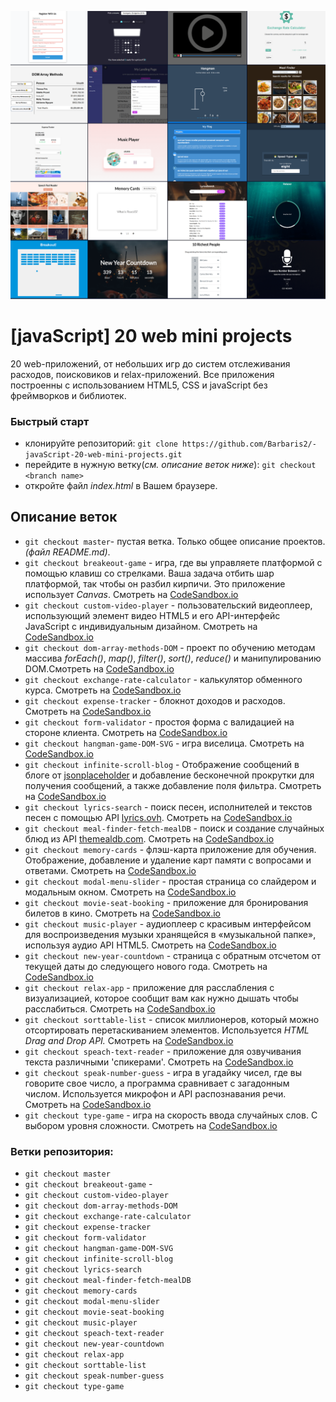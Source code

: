 ![](https://github.com/Barbaris2/-javaScript-20-web-mini-projects/blob/master/img/all.png)

# [javaScript] 20 web mini projects

20 web-приложений, от небольших игр до систем отслеживания расходов, поисковиков и relax-приложений. Все приложения построенны с использованием HTML5, CSS и javaScript без фреймворков и библиотек.

### Быстрый старт

- клонируйте репозиторий: `git clone https://github.com/Barbaris2/-javaScript-20-web-mini-projects.git`
- перейдите в нужную ветку(_см. описание веток ниже_): `git checkout <branch name>`
- откройте файл _index.html_ в Вашем браузере.

## Описание веток

- `git checkout master`- пустая ветка. Только общее описание проектов. _(файл README.md)_.
- `git checkout breakeout-game` - игра, где вы управляете платформой с помощью клавиш со стрелками. Ваша задача отбить шар платформой, так чтобы он разбил кирпичи. Это приложение использует _Canvas_. Смотреть на [CodeSandbox.io](https://9mjtu.csb.app/)
- `git checkout custom-video-player` - пользовательский видеоплеер, использующий элемент видео HTML5 и его API-интерфейс JavaScript с индивидуальным дизайном. Смотреть на [CodeSandbox.io](https://td01s.csb.app/)
- `git checkout dom-array-methods-DOM` - проект по обучению методам массива _forEach()_, _map()_, _filter()_, _sort()_, _reduce()_ и манипулированию DOM.Смотреть на [CodeSandbox.io](https://fr9po.csb.app/)
- `git checkout exchange-rate-calculator` - калькулятор обменного курса. Смотреть на [CodeSandbox.io](https://8odkh.csb.app/)
- `git checkout expense-tracker` - блокнот доходов и расходов. Смотреть на [CodeSandbox.io](https://fr22u.csb.app/)
- `git checkout form-validator` - простоя форма с валидацией на стороне клиента. Смотреть на [CodeSandbox.io](https://3oho4.csb.app/)
- `git checkout hangman-game-DOM-SVG` - игра виселица. Смотреть на [CodeSandbox.io](https://nqshn.csb.app/)
- `git checkout infinite-scroll-blog` - Отображение сообщений в блоге от [jsonplaceholder](https://jsonplaceholder.typicode.com) и добавление бесконечной прокрутки для получения сообщений, а также добавление поля фильтра. Смотреть на [CodeSandbox.io](https://o0cor.csb.app/)
- `git checkout lyrics-search` - поиск песен, исполнителей и текстов песен с помощью API [lyrics.ovh](https://lyrics.ovh). Смотреть на [CodeSandbox.io](https://eshcy.csb.app/)
- `git checkout meal-finder-fetch-mealDB` - поиск и создание случайных блюд из API [themealdb.com](www.themealdb.com). Смотреть на [CodeSandbox.io](https://9kgh0.csb.app/)
- `git checkout memory-cards` - флэш-карта приложение для обучения. Отображение, добавление и удаление карт памяти с вопросами и ответами. Смотреть на [CodeSandbox.io](https://fpfgs.csb.app/)
- `git checkout modal-menu-slider` - простая страница со слайдером и модальным окном. Смотреть на [CodeSandbox.io](https://87dph.csb.app/)
- `git checkout movie-seat-booking` - приложение для бронирования билетов в кино. Смотреть на [CodeSandbox.io](https://jwlrd.csb.app/)
- `git checkout music-player` - аудиоплеер с красивым интерфейсом для воспроизведения музыки хранящейся в «музыкальной папке», используя аудио API HTML5. Смотреть на [CodeSandbox.io](https://usnvv.csb.app/)
- `git checkout new-year-countdown` - страница с обратным отсчетом от текущей даты до следующего нового года. Смотреть на [CodeSandbox.io](https://xdsq9.csb.app/)
- `git checkout relax-app` - приложение для расслабления с визуализацией, которое сообщит вам как нужно дышать чтобы расслабиться. Смотреть на [CodeSandbox.io](https://t4kij.csb.app/)
- `git checkout sorttable-list` - список миллионеров, который можно отсортировать перетаскиванием элементов. Используется _HTML Drag and Drop API._ Смотреть на [CodeSandbox.io](https://5i09y.csb.app/)
- `git checkout speach-text-reader` - приложение для озвучивания текста различными 'спикерами'. Смотреть на [CodeSandbox.io](https://gf30i.csb.app/)
- `git checkout speak-number-guess` - игра в угадайку чисел, где вы говорите свое число, а программа сравнивает с загадонным числом. Используется микрофон и API распознавания речи. Смотреть на [CodeSandbox.io](https://6013z.csb.app/)
- `git checkout type-game` - игра на скорость ввода случайных слов. С выбором уровня сложности. Смотреть на [CodeSandbox.io](https://y111t.csb.app/)

### Ветки репозитория:

- `git checkout master`
- `git checkout breakeout-game` -
- `git checkout custom-video-player`
- `git checkout dom-array-methods-DOM`
- `git checkout exchange-rate-calculator`
- `git checkout expense-tracker`
- `git checkout form-validator`
- `git checkout hangman-game-DOM-SVG`
- `git checkout infinite-scroll-blog`
- `git checkout lyrics-search`
- `git checkout meal-finder-fetch-mealDB`
- `git checkout memory-cards`
- `git checkout modal-menu-slider`
- `git checkout movie-seat-booking`
- `git checkout music-player`
- `git checkout speach-text-reader`
- `git checkout new-year-countdown`
- `git checkout relax-app`
- `git checkout sorttable-list`
- `git checkout speak-number-guess`
- `git checkout type-game`
